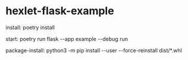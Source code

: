 # hexlet-flask-example

install:
	poetry install

start:
	poetry run flask --app example --debug run

package-install:
	python3 -m pip install --user --force-reinstall dist/*.whl